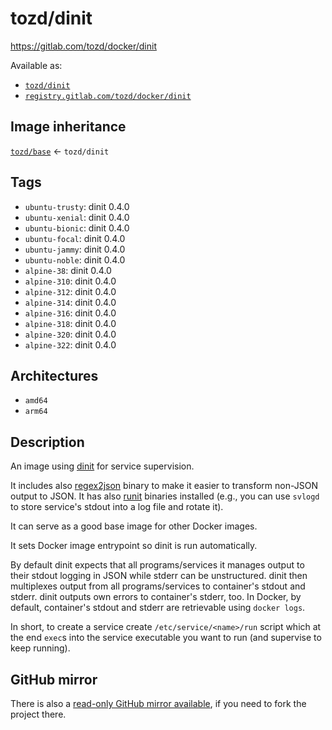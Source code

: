 # tozd/dinit

<https://gitlab.com/tozd/docker/dinit>

Available as:

- [`tozd/dinit`](https://hub.docker.com/r/tozd/dinit)
- [`registry.gitlab.com/tozd/docker/dinit`](https://gitlab.com/tozd/docker/dinit/container_registry)

## Image inheritance

[`tozd/base`](https://gitlab.com/tozd/docker/base) ← `tozd/dinit`

## Tags

- `ubuntu-trusty`: dinit 0.4.0
- `ubuntu-xenial`: dinit 0.4.0
- `ubuntu-bionic`: dinit 0.4.0
- `ubuntu-focal`: dinit 0.4.0
- `ubuntu-jammy`: dinit 0.4.0
- `ubuntu-noble`: dinit 0.4.0
- `alpine-38`: dinit 0.4.0
- `alpine-310`: dinit 0.4.0
- `alpine-312`: dinit 0.4.0
- `alpine-314`: dinit 0.4.0
- `alpine-316`: dinit 0.4.0
- `alpine-318`: dinit 0.4.0
- `alpine-320`: dinit 0.4.0
- `alpine-322`: dinit 0.4.0

## Architectures

- `amd64`
- `arm64`

## Description

An image using [dinit](https://gitlab.com/tozd/dinit) for service supervision.

It includes also [regex2json](https://gitlab.com/tozd/regex2json) binary to make it
easier to transform non-JSON output to JSON. It has also [runit](http://smarden.org/runit/)
binaries installed (e.g., you can use `svlogd` to store service's stdout into a log file
and rotate it).

It can serve as a good base image for other Docker images.

It sets Docker image entrypoint so dinit is run automatically.

By default dinit expects that all programs/services it manages output to their stdout
logging in JSON while stderr can be unstructured. dinit then multiplexes output from
all programs/services to container's stdout and stderr. dinit outputs own
errors to container's stderr, too. In Docker, by default, container's stdout and
stderr are retrievable using `docker logs`.

In short, to create a service create `/etc/service/<name>/run` script which at the end
`exec`s into the service executable you want to run (and supervise to keep running).

## GitHub mirror

There is also a [read-only GitHub mirror available](https://github.com/tozd/docker-dinit),
if you need to fork the project there.
